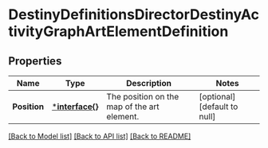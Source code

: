 # DestinyDefinitionsDirectorDestinyActivityGraphArtElementDefinition

## Properties
Name | Type | Description | Notes
------------ | ------------- | ------------- | -------------
**Position** | [***interface{}**](interface{}.md) | The position on the map of the art element. | [optional] [default to null]

[[Back to Model list]](../README.md#documentation-for-models) [[Back to API list]](../README.md#documentation-for-api-endpoints) [[Back to README]](../README.md)


